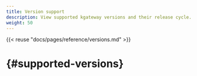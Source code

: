 ```yaml
---
title: Version support
description: View supported kgateway versions and their release cycle.
weight: 50
---
```


{{< reuse "docs/pages/reference/versions.md" >}}

# {#supported-versions}
